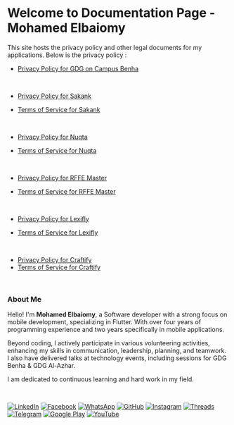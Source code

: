
# Welcome to Documentation Page - Mohamed Elbaiomy

This site hosts the privacy policy and other legal documents for my applications. Below is the privacy policy :

- [Privacy Policy for GDG on Campus Benha](https://mohamedelbaiomy.github.io/app-policies.github.io/PRIVACY_POLICY_GDG_Benha.html)

<br>

- [Privacy Policy for Sakank](https://mohamedelbaiomy.github.io/app-policies.github.io/PRIVACY_POLICY_SAKANK.html)

- [Terms of Service for Sakank](https://mohamedelbaiomy.github.io/app-policies.github.io/TERMS_OF_SERVICE_SAKANK.html)


<br>

- [Privacy Policy for Nuqta](https://mohamedelbaiomy.github.io/app-policies.github.io/PRIVACY_POLICY_NUQTA.html)

- [Terms of Service for Nuqta](https://mohamedelbaiomy.github.io/app-policies.github.io/TERMS_OF_SERVICE_NUQTA.html)


<br>

- [Privacy Policy for RFFE Master](https://mohamedelbaiomy.github.io/app-policies.github.io/PRIVACY_POLICY_RFFE_MASTER.html)

- [Terms of Service for RFFE Master](https://mohamedelbaiomy.github.io/app-policies.github.io/TERMS_OF_SERVICE_RFFE_MASTER.html)

<br>

- [Privacy Policy for Lexifly](https://mohamedelbaiomy.github.io/app-policies.github.io/PRIVACY_POLICY_LEXIFLY.html)
  
- [Terms of Service for Lexifly](https://mohamedelbaiomy.github.io/app-policies.github.io/TERMS_OF_SERVICE_LEXIFLY.html)

<br>

- [Privacy Policy for Craftify](https://mohamedelbaiomy.github.io/app-policies.github.io/PRIVACY_POLICY_CRAFTIFY.html)
- [Terms of Service for Craftify](https://mohamedelbaiomy.github.io/app-policies.github.io/TERMS_OF_SERVICE_CRAFTIFY.html)

<br>


### About Me
Hello! I'm **Mohamed Elbaiomy**, a Software developer with a strong focus on mobile development, specializing in Flutter. With over four years of programming experience and two years specifically in mobile applications.

Beyond coding, I actively participate in various volunteering activities, enhancing my skills in communication, leadership, planning, and teamwork. I also have delivered talks at technology events, including sessions for GDG Benha & GDG Al-Azhar.

I am dedicated to continuous learning and hard work in my field.

<br>

[![LinkedIn](https://img.shields.io/badge/LinkedIn-0077B5?style=for-the-badge&logo=linkedin&logoColor=white)](https://www.linkedin.com/in/mohamed-elbaiomy262003/)
[![Facebook](https://img.shields.io/badge/Facebook-1877F2?style=for-the-badge&logo=facebook&logoColor=white)](https://www.facebook.com/Original262003)
[![WhatsApp](https://img.shields.io/badge/WhatsApp-25D366?style=for-the-badge&logo=whatsapp&logoColor=white)](https://wa.me/201009429689)
[![GitHub](https://img.shields.io/badge/GitHub-100000?style=for-the-badge&logo=github&logoColor=white)](https://github.com/mohamedelbaiomy)
[![Instagram](https://img.shields.io/badge/Instagram-E4405F?style=for-the-badge&logo=instagram&logoColor=white)](https://www.instagram.com/mohamed_elbaiomy262003)
[![Threads](https://img.shields.io/badge/Threads-000000?style=for-the-badge&logo=threads&logoColor=white)](https://www.threads.net/@mohamed_elbaiomy262003)
[![Telegram](https://img.shields.io/badge/Telegram-2CA5E0?style=for-the-badge&logo=telegram&logoColor=white)](https://t.me/mohamedxo)
[![Google Play](https://img.shields.io/badge/Google_Play-414141?style=for-the-badge&logo=google-play&logoColor=white)](https://play.google.com/store/apps/dev?id=7411904820331923437)
[![YouTube](https://img.shields.io/badge/YouTube-FF0000?style=for-the-badge&logo=youtube&logoColor=white)](https://www.youtube.com/@mohamedelbaiomy262)

